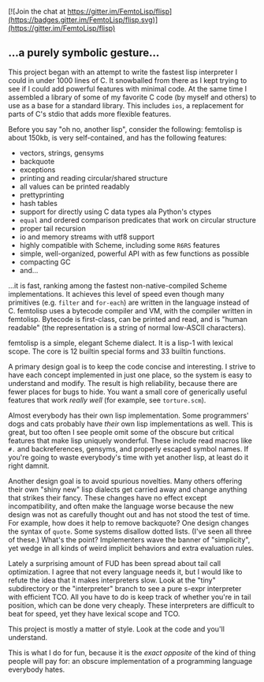 [![Join the chat at https://gitter.im/FemtoLisp/flisp](https://badges.gitter.im/FemtoLisp/flisp.svg)](https://gitter.im/FemtoLisp/flisp)

## ...a purely symbolic gesture...

This project began with an attempt to write the fastest lisp interpreter I could in under 1000 lines of C. It snowballed from there as I kept trying to see if I could add powerful features with minimal code. At the same time I assembled a library of some of my favorite C code (by myself and others) to use as a base for a standard library. This includes `ios`, a replacement for parts of C's stdio that adds more flexible features.

Before you say "oh no, another lisp", consider the following: femtolisp is about 150kb, is very self-contained, and has the following features:

  * vectors, strings, gensyms
  * backquote
  * exceptions
  * printing and reading circular/shared structure
  * all values can be printed readably
  * prettyprinting
  * hash tables
  * support for directly using C data types ala Python's ctypes
  * `equal` and ordered comparison predicates that work on circular structure
  * proper tail recursion
  * io and memory streams with utf8 support
  * highly compatible with Scheme, including some `R6RS` features
  * simple, well-organized, powerful API with as few functions as possible
  * compacting GC
  * and...

...it is fast, ranking among the fastest non-native-compiled Scheme implementations. It achieves this level of speed even though many primitives (e.g. `filter` and `for-each`) are written in the language instead of C. femtolisp uses a bytecode compiler and VM, with the compiler written in femtolisp. Bytecode is first-class, can be printed and read, and is "human readable" (the representation is a string of normal low-ASCII characters).

femtolisp is a simple, elegant Scheme dialect. It is a lisp-1 with lexical scope. The core is 12 builtin special forms and 33 builtin functions.

A primary design goal is to keep the code concise and interesting. I strive to have each concept implemented in just one place, so the system is easy to understand and modify. The result is high reliability, because there are fewer places for bugs to hide. You want a small core of generically useful features that work _really well_ (for example, see `torture.scm`).

Almost everybody has their own lisp implementation. Some programmers' dogs and cats probably have _their_ own lisp implementations as well. This is great, but too often I see people omit some of the obscure but critical features that make lisp uniquely wonderful. These include read macros like `#.` and backreferences, gensyms, and properly escaped symbol names. If you're going to waste everybody's time with yet another lisp, at least do it right damnit.

Another design goal is to avoid spurious novelties. Many others offering their own "shiny new" lisp dialects get carried away and change anything that strikes their fancy. These changes have no effect except incompatibility, and often make the language worse because the new design was not as carefully thought out and has not stood the test of time. For example, how does it help to remove backquote? One design changes the syntax of `quote`. Some systems disallow dotted lists. (I've seen all three of these.) What's the point? Implementers wave the banner of "simplicity", yet wedge in all kinds of weird implicit behaviors and extra evaluation rules.

Lately a surprising amount of FUD has been spread about tail call optimization. I agree that not every language needs it, but I would like to refute the idea that it makes interpreters slow. Look at the "tiny" subdirectory or the "interpreter" branch to see a pure s-expr interpreter with efficient TCO. All you have to do is keep track of whether you're in tail position, which can be done very cheaply. These interpreters are difficult to beat for speed, yet they have lexical scope and TCO.

This project is mostly a matter of style. Look at the code and you'll understand.

This is what I do for fun, because it is the _exact opposite_ of the kind of thing people will pay for: an obscure implementation of a programming language everybody hates.
